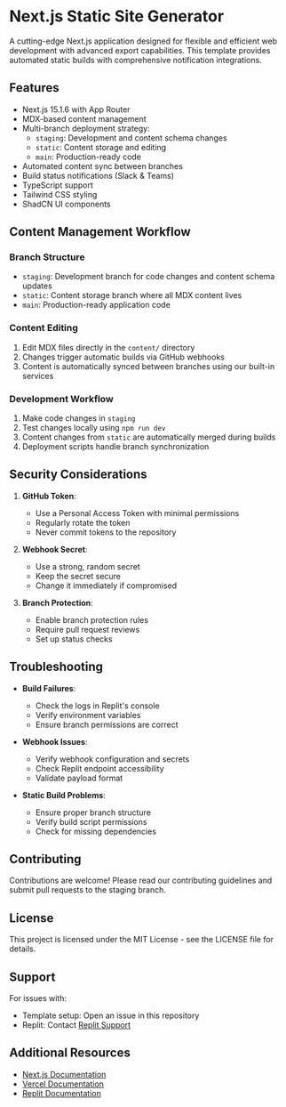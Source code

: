 # Next.js Static Site Generator

A cutting-edge Next.js application designed for flexible and efficient web development with advanced export capabilities. This template provides automated static builds with comprehensive notification integrations.

## Features

- Next.js 15.1.6 with App Router
- MDX-based content management
- Multi-branch deployment strategy:
  - `staging`: Development and content schema changes
  - `static`: Content storage and editing
  - `main`: Production-ready code
- Automated content sync between branches
- Build status notifications (Slack & Teams)
- TypeScript support
- Tailwind CSS styling
- ShadCN UI components

## Content Management Workflow

### Branch Structure
- `staging`: Development branch for code changes and content schema updates
- `static`: Content storage branch where all MDX content lives
- `main`: Production-ready application code

### Content Editing
1. Edit MDX files directly in the `content/` directory
2. Changes trigger automatic builds via GitHub webhooks
3. Content is automatically synced between branches using our built-in services

### Development Workflow
1. Make code changes in `staging`
2. Test changes locally using `npm run dev`
3. Content changes from `static` are automatically merged during builds
4. Deployment scripts handle branch synchronization

## Security Considerations

1. **GitHub Token**:
   - Use a Personal Access Token with minimal permissions
   - Regularly rotate the token
   - Never commit tokens to the repository

2. **Webhook Secret**:
   - Use a strong, random secret
   - Keep the secret secure
   - Change it immediately if compromised

3. **Branch Protection**:
   - Enable branch protection rules
   - Require pull request reviews
   - Set up status checks

## Troubleshooting

- **Build Failures**: 
  - Check the logs in Replit's console
  - Verify environment variables
  - Ensure branch permissions are correct

- **Webhook Issues**: 
  - Verify webhook configuration and secrets
  - Check Replit endpoint accessibility
  - Validate payload format

- **Static Build Problems**: 
  - Ensure proper branch structure
  - Verify build script permissions
  - Check for missing dependencies

## Contributing

Contributions are welcome! Please read our contributing guidelines and submit pull requests to the staging branch.

## License

This project is licensed under the MIT License - see the LICENSE file for details.

## Support

For issues with:
- Template setup: Open an issue in this repository
- Replit: Contact [Replit Support](https://replit.com/support)

## Additional Resources

- [Next.js Documentation](https://nextjs.org/docs)
- [Vercel Documentation](https://vercel.com/docs)
- [Replit Documentation](https://docs.replit.com)